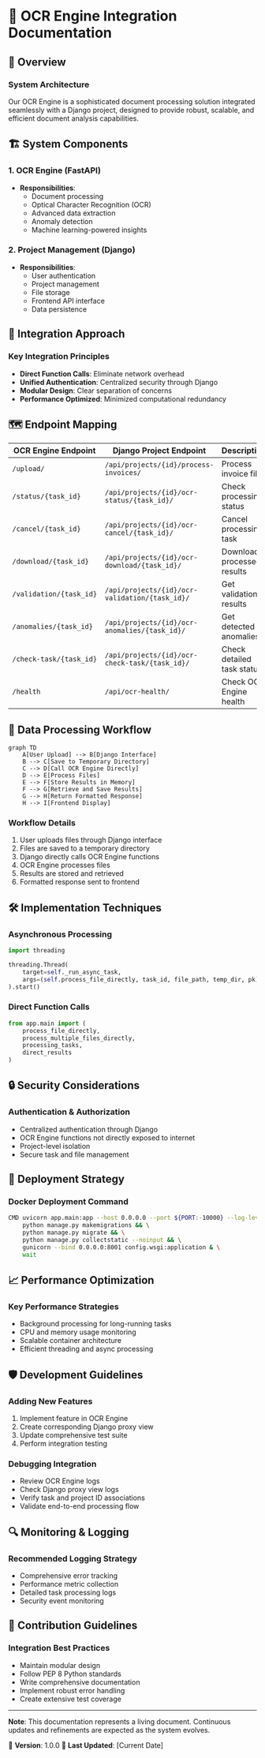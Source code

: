 # 🚀 OCR Engine Integration Documentation

## 📝 Overview

### System Architecture
Our OCR Engine is a sophisticated document processing solution integrated seamlessly with a Django project, designed to provide robust, scalable, and efficient document analysis capabilities.

## 🏗️ System Components

### 1. OCR Engine (FastAPI)
- **Responsibilities**:
  * Document processing
  * Optical Character Recognition (OCR)
  * Advanced data extraction
  * Anomaly detection
  * Machine learning-powered insights

### 2. Project Management (Django)
- **Responsibilities**:
  * User authentication
  * Project management
  * File storage
  * Frontend API interface
  * Data persistence

## 🔗 Integration Approach

### Key Integration Principles
- **Direct Function Calls**: Eliminate network overhead
- **Unified Authentication**: Centralized security through Django
- **Modular Design**: Clear separation of concerns
- **Performance Optimized**: Minimized computational redundancy

## 🗺️ Endpoint Mapping

| OCR Engine Endpoint | Django Project Endpoint | Description |
|---------------------|-------------------------|-------------|
| `/upload/` | `/api/projects/{id}/process-invoices/` | Process invoice files |
| `/status/{task_id}` | `/api/projects/{id}/ocr-status/{task_id}/` | Check processing status |
| `/cancel/{task_id}` | `/api/projects/{id}/ocr-cancel/{task_id}/` | Cancel processing task |
| `/download/{task_id}` | `/api/projects/{id}/ocr-download/{task_id}/` | Download processed results |
| `/validation/{task_id}` | `/api/projects/{id}/ocr-validation/{task_id}/` | Get validation results |
| `/anomalies/{task_id}` | `/api/projects/{id}/ocr-anomalies/{task_id}/` | Get detected anomalies |
| `/check-task/{task_id}` | `/api/projects/{id}/ocr-check-task/{task_id}/` | Check detailed task status |
| `/health` | `/api/ocr-health/` | Check OCR Engine health |

## 🔄 Data Processing Workflow

```mermaid
graph TD
    A[User Upload] --> B[Django Interface]
    B --> C[Save to Temporary Directory]
    C --> D[Call OCR Engine Directly]
    D --> E[Process Files]
    E --> F[Store Results in Memory]
    F --> G[Retrieve and Save Results]
    G --> H[Return Formatted Response]
    H --> I[Frontend Display]
```

### Workflow Details
1. User uploads files through Django interface
2. Files are saved to a temporary directory
3. Django directly calls OCR Engine functions
4. OCR Engine processes files
5. Results are stored and retrieved
6. Formatted response sent to frontend

## 🛠️ Implementation Techniques

### Asynchronous Processing
```python
import threading

threading.Thread(
    target=self._run_async_task,
    args=(self.process_file_directly, task_id, file_path, temp_dir, pk)
).start()
```

### Direct Function Calls
```python
from app.main import (
    process_file_directly, 
    process_multiple_files_directly,
    processing_tasks, 
    direct_results
)
```

## 🔒 Security Considerations

### Authentication & Authorization
- Centralized authentication through Django
- OCR Engine functions not directly exposed to internet
- Project-level isolation
- Secure task and file management

## 🚀 Deployment Strategy

### Docker Deployment Command
```bash
CMD uvicorn app.main:app --host 0.0.0.0 --port ${PORT:-10000} --log-level info & \
    python manage.py makemigrations && \
    python manage.py migrate && \
    python manage.py collectstatic --noinput && \
    gunicorn --bind 0.0.0.0:8001 config.wsgi:application & \
    wait
```

## 📈 Performance Optimization

### Key Performance Strategies
- Background processing for long-running tasks
- CPU and memory usage monitoring
- Scalable container architecture
- Efficient threading and async processing

## 🛡️ Development Guidelines

### Adding New Features
1. Implement feature in OCR Engine
2. Create corresponding Django proxy view
3. Update comprehensive test suite
4. Perform integration testing

### Debugging Integration
- Review OCR Engine logs
- Check Django proxy view logs
- Verify task and project ID associations
- Validate end-to-end processing flow

## 🔍 Monitoring & Logging

### Recommended Logging Strategy
- Comprehensive error tracking
- Performance metric collection
- Detailed task processing logs
- Security event monitoring

## 🤝 Contribution Guidelines

### Integration Best Practices
- Maintain modular design
- Follow PEP 8 Python standards
- Write comprehensive documentation
- Implement robust error handling
- Create extensive test coverage

---

**Note**: This documentation represents a living document. Continuous updates and refinements are expected as the system evolves.

🌟 **Version**: 1.0.0
📅 **Last Updated**: [Current Date]